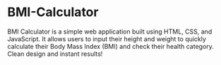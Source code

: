 # BMI-Calculator
BMI Calculator is a simple web application built using HTML, CSS, and JavaScript. It allows users to input their height and weight to quickly calculate their Body Mass Index (BMI) and check their health category. Clean design and instant results!
